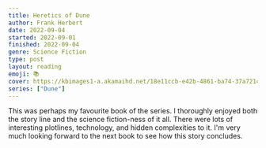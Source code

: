 ```yaml
---
title: Heretics of Dune
author: Frank Herbert
date: 2022-09-04
started: 2022-09-01
finished: 2022-09-04
genre: Science Fiction
type: post
layout: reading
emoji: 📚
cover: https://kbimages1-a.akamaihd.net/18e11ccb-e42b-4861-ba74-37a72141c1d7/353/569/90/False/heretics-of-dune.jpg
series: ["Dune"]
---
```


This was perhaps my favourite book of the series. I thoroughly enjoyed both the story line and the science fiction-ness of it all. There were lots of interesting plotlines, technology, and hidden complexities to it. I'm very much looking forward to the next book to see how this story concludes.
